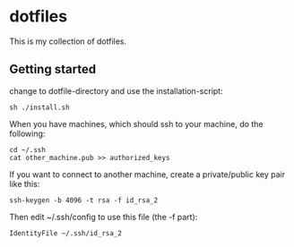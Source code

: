 # dotfiles

This is my collection of dotfiles.

## Getting started

change to dotfile-directory and use the installation-script:

```
sh ./install.sh
```

When you have machines, which should ssh to your machine, do the following:
```
cd ~/.ssh
cat other_machine.pub >> authorized_keys
```

If you want to connect to another machine, create a private/public key pair
like this:
```
ssh-keygen -b 4096 -t rsa -f id_rsa_2
```

Then edit ~/.ssh/config to use this file (the -f part):
```
IdentityFile ~/.ssh/id_rsa_2
```

